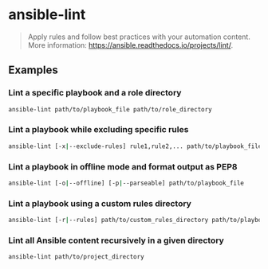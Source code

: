 # ansible-lint

> Apply rules and follow best practices with your automation content. More information: <https://ansible.readthedocs.io/projects/lint/>.

## Examples

### Lint a specific playbook and a role directory

```bash
ansible-lint path/to/playbook_file path/to/role_directory
```

### Lint a playbook while excluding specific rules

```bash
ansible-lint [-x|--exclude-rules] rule1,rule2,... path/to/playbook_file
```

### Lint a playbook in offline mode and format output as PEP8

```bash
ansible-lint [-o|--offline] [-p|--parseable] path/to/playbook_file
```

### Lint a playbook using a custom rules directory

```bash
ansible-lint [-r|--rules] path/to/custom_rules_directory path/to/playbook_file
```

### Lint all Ansible content recursively in a given directory

```bash
ansible-lint path/to/project_directory
```
